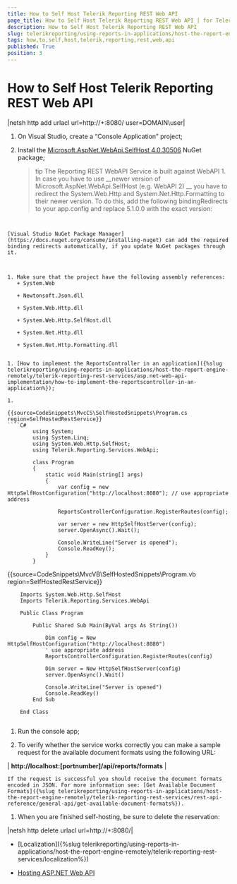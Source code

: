 ```yaml
---
title: How to Self Host Telerik Reporting REST Web API
page_title: How to Self Host Telerik Reporting REST Web API | for Telerik Reporting Documentation
description: How to Self Host Telerik Reporting REST Web API
slug: telerikreporting/using-reports-in-applications/host-the-report-engine-remotely/telerik-reporting-rest-services/asp.net-web-api-implementation/how-to-self-host-telerik-reporting-rest-web-api
tags: how,to,self,host,telerik,reporting,rest,web,api
published: True
position: 3
---
```


# How to Self Host Telerik Reporting REST Web API

           



|netsh http add urlacl url=http://+:8080/ user=DOMAIN\user|




1. On Visual Studio, create a “Console Application” project;

1. Install the               [Microsoft.AspNet.WebApi.SelfHost 4.0.30506](http://www.nuget.org/packages/Microsoft.AspNet.WebApi.SelfHost/4.0.30506)               NuGet package;             

    >tip The Reporting REST WebAPI Service is built against WebAPI 1. In case you have to use  __newer version of Microsoft.AspNet.WebApi.SelfHost (e.g. WebAPI 2) __                  you have to redirect the System.Web.Http and System.Net.Http.Formatting to their newer version.                 To do this, add the following bindingRedirects to your app.config and replace 5.1.0.0 with the exact version:               

	
    ````xml
<?xml version="1.0" encoding="utf-8" ?><configuration>  <runtime>    <assemblyBinding xmlns="urn:schemas-microsoft-com:asm.v1">      <dependentAssembly>        <assemblyIdentity name="System.Web.Http" culture="neutral" publicKeyToken="31bf3856ad364e35"/>        <bindingRedirect oldVersion="0.0.0.0-65535.65535.65535.65535" newVersion="5.1.0.0"/>      </dependentAssembly>      <dependentAssembly>        <assemblyIdentity name="System.Net.Http.Formatting" culture="neutral" publicKeyToken="31bf3856ad364e35"/>        <bindingRedirect oldVersion="0.0.0.0-65535.65535.65535.65535" newVersion="5.1.0.0"/>      </dependentAssembly>    </assemblyBinding>  </runtime></configuration>
````

[Visual Studio NuGet Package Manager](https://docs.nuget.org/consume/installing-nuget) can add the required binding redirects automatically, if you update NuGet packages through it.               



1. Make sure that the project have the following assembly references:
   + System.Web                 

   + Newtonsoft.Json.dll                 

   + System.Web.Http.dll                 

   + System.Web.Http.SelfHost.dll                 

   + System.Net.Http.dll                 

   + System.Net.Http.Formatting.dll                 


1. [How to implement the ReportsController in an application]({%slug telerikreporting/using-reports-in-applications/host-the-report-engine-remotely/telerik-reporting-rest-services/asp.net-web-api-implementation/how-to-implement-the-reportscontroller-in-an-application%});             

1. 

{{source=CodeSnippets\MvcCS\SelfHostedSnippets\Program.cs region=SelfHostedRestService}}
````C#
	    using System;
	    using System.Linq;
	    using System.Web.Http.SelfHost;
	    using Telerik.Reporting.Services.WebApi;
	
	    class Program
	    {
	        static void Main(string[] args)
	        {
	            var config = new HttpSelfHostConfiguration("http://localhost:8080"); // use appropriate address
	
	            ReportsControllerConfiguration.RegisterRoutes(config);
	
	            var server = new HttpSelfHostServer(config);
	            server.OpenAsync().Wait();
	
	            Console.WriteLine("Server is opened");
	            Console.ReadKey();
	        }
	    }
````



{{source=CodeSnippets\MvcVB\SelfHostedSnippets\Program.vb region=SelfHostedRestService}}
````VB
	Imports System.Web.Http.SelfHost
	Imports Telerik.Reporting.Services.WebApi
	
	Public Class Program
	
	    Public Shared Sub Main(ByVal args As String())
	
	        Dim config = New HttpSelfHostConfiguration("http://localhost:8080")
	        ' use appropriate address
	        ReportsControllerConfiguration.RegisterRoutes(config)
	
	        Dim server = New HttpSelfHostServer(config)
	        server.OpenAsync().Wait()
	
	        Console.WriteLine("Server is opened")
	        Console.ReadKey()
	    End Sub
	
	End Class
	
````



1. Run the console app;             

1. To verify whether the service works correctly you can make a sample request               for the available document formats using the following URL:             



| __http://localhost:[portnumber]/api/reports/formats__ |


    If the request is successful you should receive the document formats encoded in JSON. For more information see: [Get Available Document Formats]({%slug telerikreporting/using-reports-in-applications/host-the-report-engine-remotely/telerik-reporting-rest-services/rest-api-reference/general-api/get-available-document-formats%}).             

1. When you are finished self-hosting, be sure to delete the reservation:             



|netsh http delete urlacl url=http://+:8080/|




 * [Localization]({%slug telerikreporting/using-reports-in-applications/host-the-report-engine-remotely/telerik-reporting-rest-services/localization%})

 * [Hosting ASP.NET Web API](http://www.asp.net/web-api/overview/hosting-aspnet-web-api)